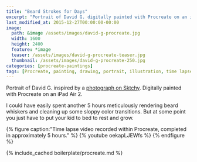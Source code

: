 ```yaml
---
title: "Beard Strokes for Days"
excerpt: "Portrait of David G. digitally painted with Procreate on an iPad."
last_modified_at: 2015-12-27T00:00:00-00:00
image: 
  path: &image /assets/images/david-g-procreate.jpg
  width: 1600
  height: 2400
  feature: *image
  teaser: /assets/images/david-g-procreate-teaser.jpg
  thumbnail: /assets/images/david-g-procreate-250.jpg
categories: [procreate-paintings]
tags: [Procreate, painting, drawing, portrait, illustration, time lapse, beard, Sktchy]
---
```


Portrait of David G. inspired by a [photograph on Sktchy](http://sktchy.com/CIyk0D ). Digitally painted with Procreate on an iPad Air 2.

I could have easily spent another 5 hours meticulously rendering beard whiskers and cleaning up some sloppy color transitions. But at some point you just have to put your kid to bed to rest and grow.

{% figure caption:"Time lapse video recorded within Procreate, completed in approximately 5 hours." %}
{% youtube oekapLJEWfs %}
{% endfigure %}

{% include_cached boilerplate/procreate.md %}
